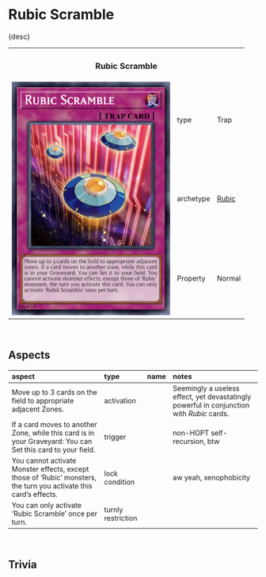 # Rubic Scramble

{desc}


<table>
  <tr>
    <th colspan="3"> <h3> Rubic Scramble </h3> </th>
  </tr>
  <tr>
    <td rowspan="4"> <img src="../../../.assets/cards/traps/Rubic Scramble.png" width="320px"> </td>
  </tr>
  <tr>
    <td> type </td>
    <td> Trap </td>
  </tr>
  <tr>
    <td> archetype </td>
    <td> <a href="../../../archetypes/Rubic.md">Rubic</a> </td>
  </tr>
  <tr>
    <td> Property </td>
    <td> Normal </td>
  </tr>
</table>


<br>


## Aspects

| aspect | type | name | notes |
| :----- | :--- | :--- | :---- |
| Move up to 3 cards on the field to appropriate adjacent Zones. | activation | | Seemingly a useless effect, yet devastatingly powerful in conjunction with *Rubic* cards.
| If a card moves to another Zone, while this card is in your Graveyard: You can Set this card to your field. | trigger | | non-HOPT self-recursion, btw |
| You cannot activate Monster effects, except those of ‘Rubic’ monsters, the turn you activate this card’s effects. | lock condition | | aw yeah, xenophobicity |
| You can only activate ‘Rubic Scramble’ once per turn. | turnly restriction | | |


<br>


## Trivia
